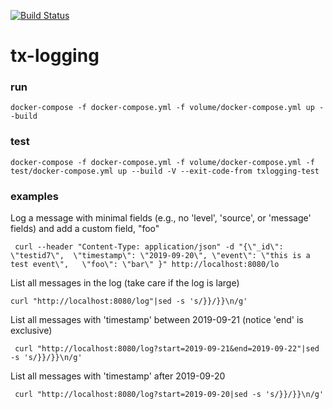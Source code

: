 [![Build Status](https://travis-ci.com/RENCI/tx-logging.svg?token=hSyYs1SXtzNJJDmjUzHi&branch=master)](https://travis-ci.com/RENCI/tx-logging)

# tx-logging

### run

```
docker-compose -f docker-compose.yml -f volume/docker-compose.yml up --build
```

### test
```
docker-compose -f docker-compose.yml -f volume/docker-compose.yml -f test/docker-compose.yml up --build -V --exit-code-from txlogging-test
```

### examples
Log a message with minimal fields (e.g., no 'level', 'source', or 'message' fields) and add a custom field, "foo"
```
 curl --header "Content-Type: application/json" -d "{\"_id\": \"testid7\",  \"timestamp\": \"2019-09-20\", \"event\": \"this is a test event\",   \"foo\": \"bar\" }" http://localhost:8080/lo
 ```
 
 List all messages in the log (take care if the log is large)
 ```
 curl "http://localhost:8080/log"|sed -s 's/}}/}}\n/g'
 ```
 
 List all messages with 'timestamp' between 2019-09-21 (notice 'end' is exclusive)
 ```
  curl "http://localhost:8080/log?start=2019-09-21&end=2019-09-22"|sed -s 's/}}/}}\n/g'
  ```
  
 List all messages with 'timestamp' after 2019-09-20
 ```
  curl "http://localhost:8080/log?start=2019-09-20|sed -s 's/}}/}}\n/g'
  ```

